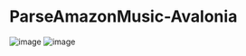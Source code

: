 # ParseAmazonMusic-Avalonia
![image](https://github.com/kutukov2000/ParseAmazonMusic-Avalonia/assets/73742110/dec4f768-499e-436e-a787-a8dae03e90ee)
![image](https://github.com/kutukov2000/ParseAmazonMusic-Avalonia/assets/73742110/57a46cb3-08b6-41d9-9834-1efc6f910a87)
